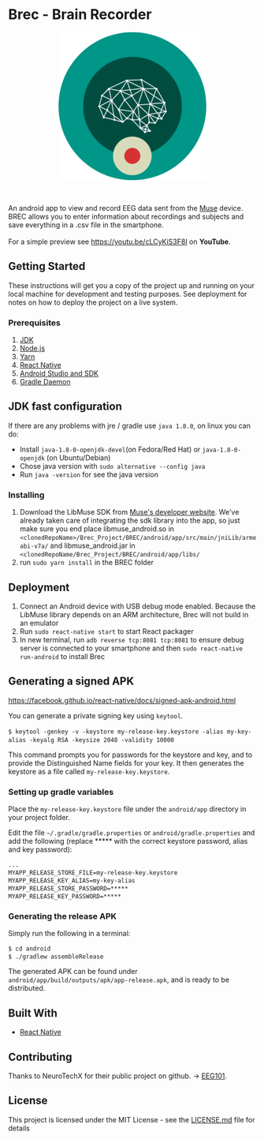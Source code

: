
# Brec - Brain Recorder

<p align="center">
    <img src="BrecLogo.png" width="300">
</p>
</br>

An android app to view and record EEG data sent from the [Muse](http://www.choosemuse.com/) device.
BREC allows you to enter information about recordings and subjects and save everything in a .csv file in the smartphone.
</br>
</br>
For a simple preview see https://youtu.be/cLCyKiS3F8I on <b>YouTube</b>.


## Getting Started

These instructions will get you a copy of the project up and running on your local machine for development and testing purposes. See deployment for notes on how to deploy the project on a live system.


### Prerequisites

1. [JDK](https://www3.ntu.edu.sg/home/ehchua/programming/howto/JDK_Howto.html)
2. [Node.js](https://nodejs.org/en/download/package-manager/)
3. [Yarn](https://github.com/yarnpkg/yarn)
4. [React Native](https://facebook.github.io/react-native/docs/getting-started.html)
5. [Android Studio and SDK](https://developer.android.com/studio/)
6. [Gradle Daemon](https://docs.gradle.org/2.9/userguide/gradle_daemon.html)


## JDK fast configuration

If there are any problems with jre / gradle use `java 1.8.0`, on linux you can do:
- Install `java-1.8-0-openjdk-devel`(on Fedora/Red Hat) or `java-1.8-0-openjdk` (on Ubuntu/Debian)
- Chose java version with `sudo alternative --config java`
- Run `java -version` for see the java version


### Installing

1. Download the LibMuse SDK from [Muse's developer website](http://developer.choosemuse.com/android). We've already taken care of integrating the sdk library into the app, so just make sure you end place libmuse_android.so in `<clonedRepoName>/Brec_Project/BREC/android/app/src/main/jniLib/armeabi-v7a/` and libmuse_android.jar in `<clonedRepoName/Brec_Project/BREC/android/app/libs/`
2. run `sudo yarn install` in the BREC folder


## Deployment

1. Connect an Android device with USB debug mode enabled. Because the LibMuse library depends on an ARM architecture, Brec will not build in an emulator
2. Run `sudo react-native start` to start React packager
3. In new terminal, run `adb reverse tcp:8081 tcp:8081` to ensure debug server is connected to your smartphone and then `sudo react-native run-android` to install Brec


## Generating a signed APK

https://facebook.github.io/react-native/docs/signed-apk-android.html

You can generate a private signing key using `keytool`.

`$ keytool -genkey -v -keystore my-release-key.keystore -alias my-key-alias -keyalg RSA -keysize 2048 -validity 10000`

This command prompts you for passwords for the keystore and key, and to provide the Distinguished Name fields for your key. It then generates the keystore as a file called `my-release-key.keystore`.


### Setting up gradle variables

Place the `my-release-key.keystore` file under the `android/app` directory in your project folder.

Edit the file `~/.gradle/gradle.properties` or `android/gradle.properties` and add the following (replace ***** with the correct keystore password, alias and key password):

```
...
MYAPP_RELEASE_STORE_FILE=my-release-key.keystore
MYAPP_RELEASE_KEY_ALIAS=my-key-alias
MYAPP_RELEASE_STORE_PASSWORD=*****
MYAPP_RELEASE_KEY_PASSWORD=*****
```


### Generating the release APK

Simply run the following in a terminal:

```
$ cd android
$ ./gradlew assembleRelease
```

The generated APK can be found under `android/app/build/outputs/apk/app-release.apk`, and is ready to be distributed.


## Built With

* [React Native](https://facebook.github.io/react-native/) 


## Contributing

Thanks to NeuroTechX for their public project on github. -> [EEG101](https://github.com/NeuroTechX/eeg-101).


## License

This project is licensed under the MIT License - see the [LICENSE.md](LICENSE.md) file for details
